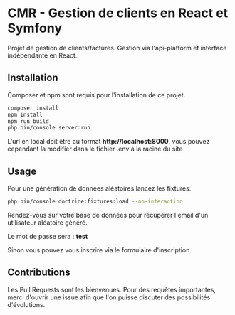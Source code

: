 # CMR - Gestion de clients en React et Symfony

Projet de gestion de clients/factures. Gestion via l'api-platform et interface indépendante en React.

## Installation

Composer et npm sont requis pour l'installation de ce projet.

```bash
composer install
npm install
npm run build
php bin/console server:run
```

L'url en local doit être au format **http://localhost:8000**, vous pouvez cependant la modifier dans le fichier .env à la racine du site

## Usage

Pour une génération de données aléatoires lancez les fixtures:

```bash
php bin/console doctrine:fixtures:load --no-interaction
```

Rendez-vous sur votre base de données pour récupérer l'email d'un utilisateur aléatoire généré.

Le mot de passe sera : **test**

Sinon vous pouvez vous inscrire via le formulaire d'inscription.

## Contributions

Les Pull Requests sont les bienvenues. Pour des requêtes importantes, merci d'ouvrir une issue afin que l'on puisse discuter des possibilités d'évolutions.
